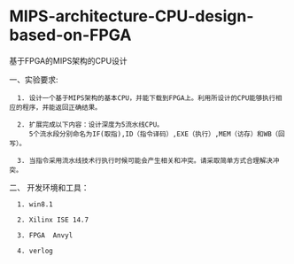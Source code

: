 # MIPS-architecture-CPU-design-based-on-FPGA      

基于FPGA的MIPS架构的CPU设计    

一、实验要求:   

      1. 设计一个基于MIPS架构的基本CPU，并能下载到FPGA上。利用所设计的CPU能够执行相应的程序，并能返回正确结果。   
      
      2. 扩展完成以下内容：设计深度为5流水线CPU。   
         5个流水段分别命名为IF(取指),ID（指令译码）,EXE（执行）,MEM（访存）和WB（回写）。   
      
      3. 当指令采用流水线技术行执行时候可能会产生相关和冲突。请采取简单方式合理解决冲突。

二、 开发环境和工具：   

      1. win8.1   
      
      2. Xilinx ISE 14.7    
      
      3. FPGA  Anvyl   
      
      4. verlog
      
